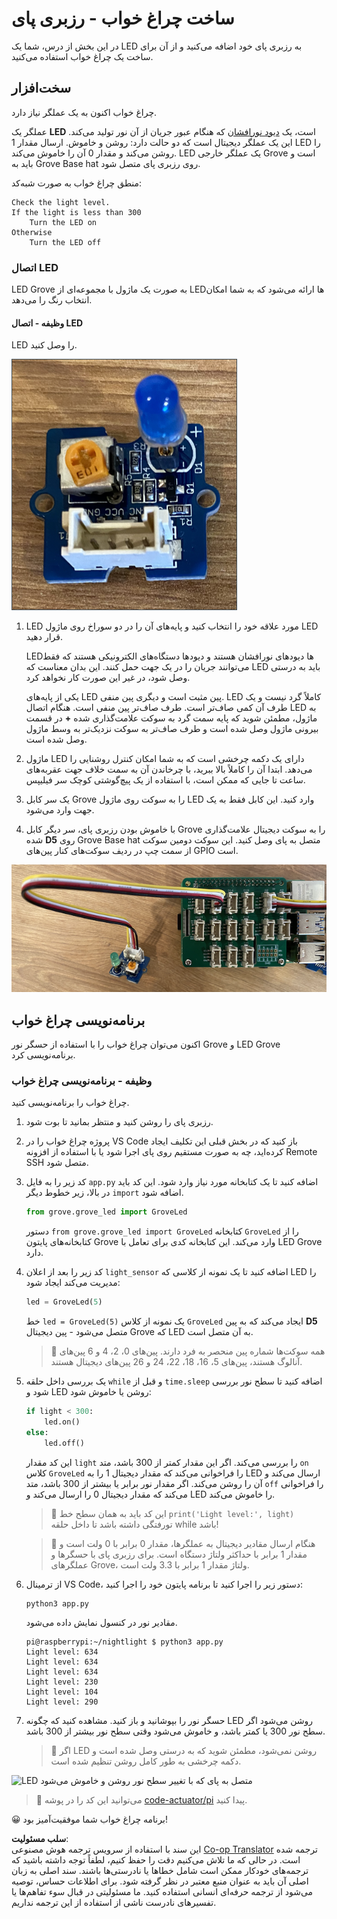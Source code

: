 <!--
CO_OP_TRANSLATOR_METADATA:
{
  "original_hash": "4db8a3879a53490513571df2f6cf7641",
  "translation_date": "2025-08-25T22:06:33+00:00",
  "source_file": "1-getting-started/lessons/3-sensors-and-actuators/pi-actuator.md",
  "language_code": "fa"
}
-->
# ساخت چراغ خواب - رزبری پای

در این بخش از درس، شما یک LED به رزبری پای خود اضافه می‌کنید و از آن برای ساخت یک چراغ خواب استفاده می‌کنید.

## سخت‌افزار

چراغ خواب اکنون به یک عملگر نیاز دارد.

عملگر یک **LED** است، یک [دیود نورافشان](https://wikipedia.org/wiki/Light-emitting_diode) که هنگام عبور جریان از آن نور تولید می‌کند. این یک عملگر دیجیتال است که دو حالت دارد: روشن و خاموش. ارسال مقدار 1 LED را روشن می‌کند و مقدار 0 آن را خاموش می‌کند. LED یک عملگر خارجی Grove است و باید به Grove Base hat روی رزبری پای متصل شود.

منطق چراغ خواب به صورت شبه‌کد:

```output
Check the light level.
If the light is less than 300
    Turn the LED on
Otherwise
    Turn the LED off
```

### اتصال LED

LED Grove به صورت یک ماژول با مجموعه‌ای از LED‌ها ارائه می‌شود که به شما امکان انتخاب رنگ را می‌دهد.

#### وظیفه - اتصال LED

LED را وصل کنید.

![یک LED Grove](../../../../../translated_images/grove-led.6c853be93f473cf2c439cfc74bb1064732b22251a83cedf66e62f783f9cc1a79.fa.png)

1. LED مورد علاقه خود را انتخاب کنید و پایه‌های آن را در دو سوراخ روی ماژول LED قرار دهید.

    LED‌ها دیودهای نورافشان هستند و دیودها دستگاه‌های الکترونیکی هستند که فقط می‌توانند جریان را در یک جهت حمل کنند. این بدان معناست که LED باید به درستی وصل شود، در غیر این صورت کار نخواهد کرد.

    یکی از پایه‌های LED پین مثبت است و دیگری پین منفی. LED کاملاً گرد نیست و یک طرف آن کمی صاف‌تر است. طرف صاف‌تر پین منفی است. هنگام اتصال LED به ماژول، مطمئن شوید که پایه سمت گرد به سوکت علامت‌گذاری شده **+** در قسمت بیرونی ماژول وصل شده است و طرف صاف‌تر به سوکت نزدیک‌تر به وسط ماژول وصل شده است.

1. ماژول LED دارای یک دکمه چرخشی است که به شما امکان کنترل روشنایی را می‌دهد. ابتدا آن را کاملاً بالا ببرید، با چرخاندن آن به سمت خلاف جهت عقربه‌های ساعت تا جایی که ممکن است، با استفاده از یک پیچ‌گوشتی کوچک سر فیلیپس.

1. یک سر کابل Grove را به سوکت روی ماژول LED وارد کنید. این کابل فقط به یک جهت وارد می‌شود.

1. با خاموش بودن رزبری پای، سر دیگر کابل Grove را به سوکت دیجیتال علامت‌گذاری شده **D5** روی Grove Base hat متصل به پای وصل کنید. این سوکت دومین سوکت از سمت چپ در ردیف سوکت‌های کنار پین‌های GPIO است.

![LED Grove متصل به سوکت D5](../../../../../translated_images/pi-led.97f1d474981dc35d1c7996c7b17de355d3d0a6bc9606d79fa5f89df933415122.fa.png)

## برنامه‌نویسی چراغ خواب

اکنون می‌توان چراغ خواب را با استفاده از حسگر نور Grove و LED Grove برنامه‌نویسی کرد.

### وظیفه - برنامه‌نویسی چراغ خواب

چراغ خواب را برنامه‌نویسی کنید.

1. رزبری پای را روشن کنید و منتظر بمانید تا بوت شود.

1. پروژه چراغ خواب را در VS Code باز کنید که در بخش قبلی این تکلیف ایجاد کرده‌اید، چه به صورت مستقیم روی پای اجرا شود یا با استفاده از افزونه Remote SSH متصل شود.

1. کد زیر را به فایل `app.py` اضافه کنید تا یک کتابخانه مورد نیاز وارد شود. این کد باید در بالا، زیر خطوط دیگر `import` اضافه شود.

    ```python
    from grove.grove_led import GroveLed
    ```

    دستور `from grove.grove_led import GroveLed` کتابخانه `GroveLed` را از کتابخانه‌های پایتون Grove وارد می‌کند. این کتابخانه کدی برای تعامل با LED Grove دارد.

1. کد زیر را بعد از اعلان `light_sensor` اضافه کنید تا یک نمونه از کلاسی که LED را مدیریت می‌کند ایجاد شود:

    ```python
    led = GroveLed(5)
    ```

    خط `led = GroveLed(5)` یک نمونه از کلاس `GroveLed` ایجاد می‌کند که به پین **D5** متصل می‌شود - پین دیجیتال Grove که LED به آن متصل است.

    > 💁 همه سوکت‌ها شماره پین منحصر به فرد دارند. پین‌های 0، 2، 4 و 6 پین‌های آنالوگ هستند، پین‌های 5، 16، 18، 22، 24 و 26 پین‌های دیجیتال هستند.

1. یک بررسی داخل حلقه `while` و قبل از `time.sleep` اضافه کنید تا سطح نور بررسی شود و LED روشن یا خاموش شود:

    ```python
    if light < 300:
        led.on()
    else:
        led.off()
    ```

    این کد مقدار `light` را بررسی می‌کند. اگر این مقدار کمتر از 300 باشد، متد `on` کلاس `GroveLed` را فراخوانی می‌کند که مقدار دیجیتال 1 را به LED ارسال می‌کند و آن را روشن می‌کند. اگر مقدار نور برابر یا بیشتر از 300 باشد، متد `off` را فراخوانی می‌کند که مقدار دیجیتال 0 را ارسال می‌کند و LED را خاموش می‌کند.

    > 💁 این کد باید به همان سطح خط `print('Light level:', light)` تورفتگی داشته باشد تا داخل حلقه while باشد!

    > 💁 هنگام ارسال مقادیر دیجیتال به عملگرها، مقدار 0 برابر با 0 ولت است و مقدار 1 برابر با حداکثر ولتاژ دستگاه است. برای رزبری پای با حسگرها و عملگرهای Grove، ولتاژ مقدار 1 برابر با 3.3 ولت است.

1. از ترمینال VS Code، دستور زیر را اجرا کنید تا برنامه پایتون خود را اجرا کنید:

    ```sh
    python3 app.py
    ```

    مقادیر نور در کنسول نمایش داده می‌شود.

    ```output
    pi@raspberrypi:~/nightlight $ python3 app.py 
    Light level: 634
    Light level: 634
    Light level: 634
    Light level: 230
    Light level: 104
    Light level: 290
    ```

1. حسگر نور را بپوشانید و باز کنید. مشاهده کنید که چگونه LED روشن می‌شود اگر سطح نور 300 یا کمتر باشد، و خاموش می‌شود وقتی سطح نور بیشتر از 300 باشد.

    > 💁 اگر LED روشن نمی‌شود، مطمئن شوید که به درستی وصل شده است و دکمه چرخشی به طور کامل روشن تنظیم شده است.

![LED متصل به پای که با تغییر سطح نور روشن و خاموش می‌شود](../../../../../images/pi-running-assignment-1-1.gif)

> 💁 می‌توانید این کد را در پوشه [code-actuator/pi](../../../../../1-getting-started/lessons/3-sensors-and-actuators/code-actuator/pi) پیدا کنید.

😀 برنامه چراغ خواب شما موفقیت‌آمیز بود!

**سلب مسئولیت**:  
این سند با استفاده از سرویس ترجمه هوش مصنوعی [Co-op Translator](https://github.com/Azure/co-op-translator) ترجمه شده است. در حالی که ما تلاش می‌کنیم دقت را حفظ کنیم، لطفاً توجه داشته باشید که ترجمه‌های خودکار ممکن است شامل خطاها یا نادرستی‌ها باشند. سند اصلی به زبان اصلی آن باید به عنوان منبع معتبر در نظر گرفته شود. برای اطلاعات حساس، توصیه می‌شود از ترجمه حرفه‌ای انسانی استفاده کنید. ما مسئولیتی در قبال سوء تفاهم‌ها یا تفسیرهای نادرست ناشی از استفاده از این ترجمه نداریم.